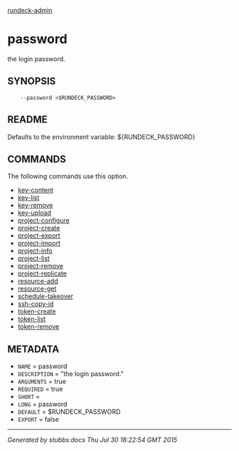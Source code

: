 [rundeck-admin](../../index.html)

# password

the login password.

## SYNOPSIS

        --password <$RUNDECK_PASSWORD>

## README

Defaults to the environment variable: ${RUNDECK_PASSWORD}

## COMMANDS

The following commands use this option.

* [key-content](../../commands/key-content/index.html)
* [key-list](../../commands/key-list/index.html)
* [key-remove](../../commands/key-remove/index.html)
* [key-upload](../../commands/key-upload/index.html)
* [project-configure](../../commands/project-configure/index.html)
* [project-create](../../commands/project-create/index.html)
* [project-export](../../commands/project-export/index.html)
* [project-import](../../commands/project-import/index.html)
* [project-info](../../commands/project-info/index.html)
* [project-list](../../commands/project-list/index.html)
* [project-remove](../../commands/project-remove/index.html)
* [project-replicate](../../commands/project-replicate/index.html)
* [resource-add](../../commands/resource-add/index.html)
* [resource-get](../../commands/resource-get/index.html)
* [schedule-takeover](../../commands/schedule-takeover/index.html)
* [ssh-copy-id](../../commands/ssh-copy-id/index.html)
* [token-create](../../commands/token-create/index.html)
* [token-list](../../commands/token-list/index.html)
* [token-remove](../../commands/token-remove/index.html)

## METADATA

* `NAME` = password
* `DESCRIPTION` = "the login password."
* `ARGUMENTS` = true
* `REQUIRED` = true
* `SHORT` = 
* `LONG` = password
* `DEFAULT` = $RUNDECK_PASSWORD
* `EXPORT` = false

----

*Generated by stubbs:docs Thu Jul 30 18:22:54 GMT 2015*

